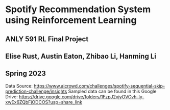 # Spotify Recommendation System using Reinforcement Learning
## ANLY 591 RL Final Project
## Elise Rust, Austin Eaton, Zhibao Li, Hanming Li
## Spring 2023

Data Source: https://www.aicrowd.com/challenges/spotify-sequential-skip-prediction-challenge/insights
Sampled data can be found in this Google Drive: https://drive.google.com/drive/folders/1FzpJ2vjyOVCvh-Iy-xwEx6ZQbFjODCOS?usp=share_link
